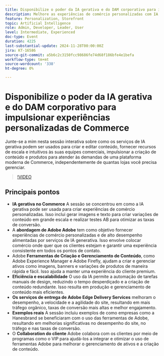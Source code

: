```yaml
---
title: Disponibilize o poder da IA gerativa e do DAM corporativo para impulsionar experiências personalizadas de Commerce
description: Melhore as experiências de comércio personalizadas com IA gerativa, aproveitando ferramentas de Adobe, como Experience Manager e Firefly, para criar e gerenciar conteúdo de maneira eficiente, melhorar o desempenho do site e aumentar as taxas de conversão, conforme demonstrado por exemplos reais como a Hanesbrand.
feature: Personalization, Storefront
topic: Artificial Intelligence
role: Admin, Developer, Leader, User
level: Intermediate, Experienced
doc-type: Event
duration: 4225
last-substantial-update: 2024-11-28T00:00:00Z
jira: KT-16586
source-git-commit: a5b6c2c3150fcc98686fe74d68f186bfe4e1befa
workflow-type: tm+mt
source-wordcount: '338'
ht-degree: 0%

---
```



# Disponibilize o poder da IA gerativa e do DAM corporativo para impulsionar experiências personalizadas de Commerce

Junte-se a mim nesta sessão interativa sobre como os serviços de IA gerativa podem ser usados para criar e editar conteúdo, fornecer recursos de escala e intuitivos às suas equipes comerciais, impulsionar a criação de conteúdo e produtos para atender às demandas de uma plataforma moderna de Commerce, independentemente de quantas lojas você precisa gerenciar.

>[!VIDEO](https://video.tv.adobe.com/v/3440500/?learn=on&enablevpops)

## Principais pontos

* **IA gerativa no Commerce** A sessão se concentrou em como a IA gerativa pode ser usada para criar experiências de comércio personalizadas. Isso inclui gerar imagens e texto para criar variações de conteúdo em grande escala e realizar testes AB para otimizar as taxas de conversão.
* A **abordagem de Adobe Adobe** tem como objetivo fornecer experiências de comércio personalizadas e de alto desempenho alimentadas por serviços de IA generativa. Isso envolve colocar comércio onde quer que os clientes estejam e garantir uma experiência consistente em todos os pontos de contato.
* Adobe **Ferramentas de Criação e Gerenciamento de Conteúdo**, como Adobe Experience Manager e Adobe Firefly, ajudam a criar e gerenciar ativos como imagens, banners e variações de produtos de maneira rápida e fácil. Isso ajuda a manter uma experiência do cliente premium.
* **Eficiência e escalabilidade** O uso da IA permite a automação de tarefas manuais de design, reduzindo o tempo desperdiçado e a criação de conteúdo redundante. Isso resulta em produção e gerenciamento de conteúdo mais eficientes.
* **Os serviços de entrega de Adobe Edge Delivery Services** melhoram o desempenho, a velocidade e a agilidade do site, resultando em mais tráfego orgânico, taxas de conversão mais altas e melhor engajamento.
* **Exemplos reais** A sessão incluiu exemplos de como empresas como a Hanesbrand se beneficiaram com o uso das ferramentas de Adobe, resultando em melhorias significativas no desempenho do site, no tráfego e nas taxas de conversão.
* O **Collaboration do cliente** Adobe colabora com os clientes por meio de programas como o VIP para ajudá-los a integrar e otimizar o uso de ferramentas Adobe para melhorar o gerenciamento de ativos e a criação de conteúdo.